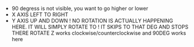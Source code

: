 * 90 degress is not visible, you want to go higher or lower
* X AXIS LEFT TO RIGHT
* Y AXIS UP AND DOWN
! NO ROTATION IS ACTUALLY HAPPENING HERE. IT WILL SIMPLY ROTATE TO 
! IT SKIPS TO THAT DEG AND STOPS THERE
ROTATE Z
works clockwise/counterclockwise and 90DEG works here